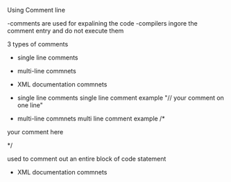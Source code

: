 Using Comment line

-comments are used for expalining the code
-compilers ingore the comment entry and do not execute them

3 types of comments

- single line comments
- multi-line commnets
- XML documentation commnets


- single line comments
single line comment example "// your comment on one line"
- multi-line commnets
multi line comment example
/*

your comment here

*/

used to comment out an entire block of code statement

- XML documentation commnets